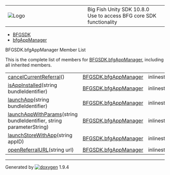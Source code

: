 <table>
<colgroup>
<col style="width: 50%" />
<col style="width: 50%" />
</colgroup>
<tbody>
<tr class="odd">
<td><img src="Icon-100.png" alt="Logo" /></td>
<td><div id="projectname">
Big Fish Unity SDK<span id="projectnumber"> 10.8.0</span>
</div>
<div id="projectbrief">
Use to access BFG core SDK functionality
</div></td>
</tr>
</tbody>
</table>

  - [BFGSDK](namespace_b_f_g_s_d_k.html)
  - [bfgAppManager](class_b_f_g_s_d_k_1_1bfg_app_manager.html)

BFGSDK.bfgAppManager Member List

This is the complete list of members for
[BFGSDK.bfgAppManager](class_b_f_g_s_d_k_1_1bfg_app_manager.html),
including all inherited members.

|                                                                                                                                                     |                                                                   |              |
| --------------------------------------------------------------------------------------------------------------------------------------------------- | ----------------------------------------------------------------- | ------------ |
| [cancelCurrentReferral](class_b_f_g_s_d_k_1_1bfg_app_manager.html#ab6ac2f8e69d3c3cac613d3b8b96069eb)()                                              | [BFGSDK.bfgAppManager](class_b_f_g_s_d_k_1_1bfg_app_manager.html) | inlinestatic |
| [isAppInstalled](class_b_f_g_s_d_k_1_1bfg_app_manager.html#a3da13117b8d17916fb25db7f16ca38a4)(string bundleIdentifier)                              | [BFGSDK.bfgAppManager](class_b_f_g_s_d_k_1_1bfg_app_manager.html) | inlinestatic |
| [launchApp](class_b_f_g_s_d_k_1_1bfg_app_manager.html#aacb12f387fcd7a47eb165ac46be9dc2e)(string bundleIdentifier)                                   | [BFGSDK.bfgAppManager](class_b_f_g_s_d_k_1_1bfg_app_manager.html) | inlinestatic |
| [launchAppWithParams](class_b_f_g_s_d_k_1_1bfg_app_manager.html#a288912a017d8a2c2677b8b8b9ba7a0b0)(string bundleIdentifier, string parameterString) | [BFGSDK.bfgAppManager](class_b_f_g_s_d_k_1_1bfg_app_manager.html) | inlinestatic |
| [launchStoreWithApp](class_b_f_g_s_d_k_1_1bfg_app_manager.html#a09a07dddd06755acce09cc106285bbce)(string appID)                                     | [BFGSDK.bfgAppManager](class_b_f_g_s_d_k_1_1bfg_app_manager.html) | inlinestatic |
| [openReferralURL](class_b_f_g_s_d_k_1_1bfg_app_manager.html#a1b49fc91f41b8a9fef5e47887c4cd373)(string url)                                          | [BFGSDK.bfgAppManager](class_b_f_g_s_d_k_1_1bfg_app_manager.html) | inlinestatic |

-----

Generated
by [![doxygen](doxygen.svg)](https://www.doxygen.org/index.html) 1.9.4
